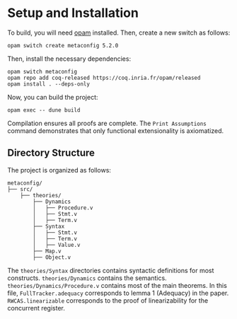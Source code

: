 # Setup and Installation

To build, you will need [opam](https://opam.ocaml.org/doc/Install.html) installed. Then, create a new switch
as follows:

```
opam switch create metaconfig 5.2.0
```

Then, install the necessary dependencies:

```
opam switch metaconfig
opam repo add coq-released https://coq.inria.fr/opam/released
opam install . --deps-only
```

Now, you can build the project:

```
opam exec -- dune build
```

Compilation ensures all proofs are complete.
The `Print Assumptions` command demonstrates
that only functional extensionality is
axiomatized.

## Directory Structure

The project is organized as follows:

```
metaconfig/
├── src/
    ├── theories/
        ├── Dynamics
        │   ├── Procedure.v
        │   ├── Stmt.v
        │   ├── Term.v
        ├── Syntax
        │   ├── Stmt.v
        │   ├── Term.v
        │   ├── Value.v
        ├── Map.v
        ├── Object.v
```

The `theories/Syntax` directories contains syntactic definitions for most constructs. `theories/Dynamics`
contains the semantics. `theories/Dynamics/Procedure.v`
contains most of the main theorems. In this file, `FullTracker.adequacy` corresponds to lemma 1 (Adequacy) in the paper. `RWCAS.linearizable` corresponds to the proof
of linearizability for the concurrent register.
